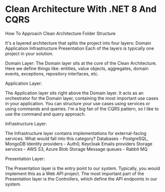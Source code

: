 # Clean Architecture With .NET 8 And CQRS

How To Approach Clean Architecture Folder Structure

It's a layered architecture that splits the project into four layers:
Domain
Application
Infrastructure
Presentation
Each of the layers is typically one project in your solution.

Domain Layer:
The Domain layer sits at the core of the Clean Architecture. 
Here we define things like: entities, value objects, aggregates, domain events, exceptions, repository interfaces, etc.

Application Layer:

The Application layer sits right above the Domain layer. It acts as an orchestrator for the Domain layer, containing the most important use cases in your application.
You can structure your use cases using services or using commands and queries.
I'm a big fan of the CQRS pattern, so I like to use the command and query approach.

Infrastructure Layer:

The Infrastructure layer contains implementations for external-facing services.
What would fall into this category?
Databases - PostgreSQL, MongoDB
Identity providers - Auth0, Keycloak
Emails providers
Storage services - AWS S3, Azure Blob Storage
Message queues - Rabbit MQ

Presentation Layer:

The Presentation layer is the entry point to our system. Typically, you would implement this as a Web API project.
The most important part of the Presentation layer is the Controllers, which define the API endpoints in our system.
